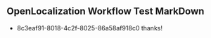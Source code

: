## OpenLocalization Workflow Test MarkDown
* 8c3eaf91-8018-4c2f-8025-86a58af918c0 thanks!

<!--HONumber=Aug16_HO4-->


